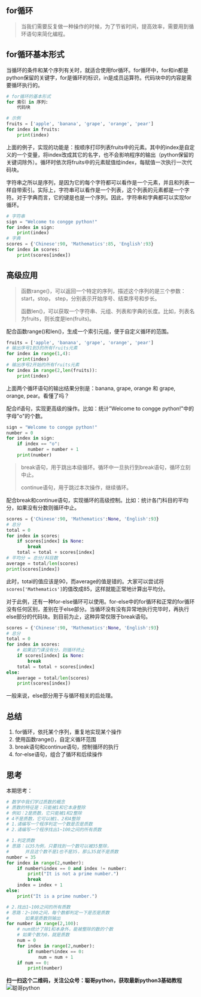 ## for循环

> 当我们需要反复做一种操作的时候，为了节省时间，提高效率，需要用到循环语句来简化编程。

## for循环基本形式

当循环的条件和某个序列有关时，就适合使用for循环。for循环中，for和in都是python保留的关键字，for是循环的标识，in是成员运算符。代码块中的内容是需要循环执行的。

```python
# for循环的基本形式
for 索引 in 序列:
    代码块

# 示例
fruits = ['apple', 'banana', 'grape', 'orange', 'pear']
for index in fruits:
    print(index)
```

上面的例子，实现的功能是：按顺序打印列表fruits中的元素。其中的index是自定义的一个变量，将index改成其它的名字，也不会影响程序的输出（python保留的关键词除外）。循环时依次将fruits中的元素赋值给index，每赋值一次执行一次代码块。

字符串之所以是序列，是因为它的每个字符都可以看作是一个元素，并且和列表一样自带索引。实际上，字符串可以看作是一个列表，这个列表的元素都是一个字符。对于字典而言，它的键是也是一个序列。因此，字符串和字典都可以实现for循环。

```python
# 字符串
sign = "Welcome to congge python!"
for index in sign:
    print(index)
# 字典
scores = {'Chinese':90, 'Mathematics':85, 'English':93}
for index in scores:
    print(scores[index])
```

## 高级应用

> 函数range()，可以返回一个特定的序列，描述这个序列的是三个参数：start，stop， step，分别表示开始序号、结束序号和步长。
>
> 函数len()，可以获取一个字符串、元组、列表和字典的长度。比如，列表名为fruits，则长度是len(fruits)。

配合函数range()和len()，生成一个索引元组，便于自定义循环的范围。

```python
fruits = ['apple', 'banana', 'grape', 'orange', 'pear']
# 输出序号1到3的所有fruits元素
for index in range(1,4):
    print(index)
# 输出序号2开始的所有fruits元素
for index in range(2,len(fruits)):
    print(index)
```

上面两个循环语句的输出结果分别是：banana, grape, orange 和 grape, orange, pear。看懂了吗？

配合if语句，实现更高级的操作。比如：统计"Welcome to congge python!"中的字母"o"的个数。

```python
sign = "Welcome to congge python!"
number = 0
for index in sign:
    if index == "o":
        number = number + 1
    print(number)
```

> break语句，用于跳出本级循环。循环中一旦执行到break语句，循环立刻中止。
>
> continue语句，用于跳过本次操作，继续循环。

配合break和continue语句，实现循环的高级控制。比如：统计各门科目的平均分，如果没有分数则循环中止。

```python
scores = {'Chinese':90, 'Mathematics':None, 'English':93}
# 总分
total = 0
for index in scores:
    if scores[index] is None:
        break
    total = total + scores[index]
# 平均分 = 总分/科目数
average = total/len(scores)
print(scores[index])
```

此时，total的值应该是90，而average的值是错的。大家可以尝试将`scores['Mathematics']`的值改成85，这样就能正常地计算出平均分。

对于此例，还有一种for-else循环可以使用。for-else中的for循环和正常的for循环没有任何区别，差别在于else部分。当循环没有没有异常地执行完毕时，再执行else部分的代码块。到目前为止，这种异常仅限于break语句。

```python
scores = {'Chinese':90, 'Mathematics':None, 'English':93}
# 总分
total = 0
for index in scores:
    # 如果这门课没有分，则循环终止
    if scores[index] is None:
        break
    total = total + scores[index]
else:
	average = total/len(scores)
	print(scores[index])
```

一般来说，else部分用于与循环相关的后处理。

## 总结

1. for循环，依托某个序列，重复地实现某个操作
2. 使用函数range()，自定义循环范围
3. break语句和continue语句，控制循环的执行
4. for-else语句，组合了循环和后续操作

## 思考

本期思考：

```python
# 数学中我们学过质数的概念
# 质数的特征是：只能被1和它本身整除
# 例如：2是质数，它只能被1和2整除
# 4不是质数，它可以被1、2和4整除
# 1.请编写一个程序判定一个数是否是质数
# 2.请编写一个程序找出1~100之间的所有质数

# 1.判定质数
# 思路：以35为例，只要找到一个数可以被35整除，
#      并且这个数不是1也不是35，那么35就不是质数
number = 35
for index in range(2,number):
    if number%index == 0 and index != number:
        print("It is not a prime number.")
        break
    index = index + 1
else:
    print("It is a prime number.")

# 2.找出1~100之间的所有质数
# 思路：2~100之间，每个数都判定一下是否是质数
#      如果是质数则输出
for number in range(2,100):
    # num统计了除1和本身外，能被整除的数的个数
    # 如果个数为0，就是质数
    num = 0
    for index in range(2,number):
        if number%index == 0:
            num = num + 1
    if num == 0:
        print(number)
```

**扫一扫这个二维码，关注公众号：聪哥python，获取最新python3基础教程**
![聪哥python](http://opa63tcx6.bkt.clouddn.com/qrcode%E8%81%AA%E5%93%A5python.jpg)
